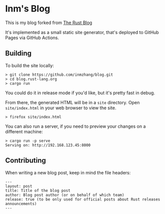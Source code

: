 # Inm's Blog

This is my blog forked from [The Rust Blog](https://github.com/rust-lang/blog.rust-lang.org)

It's implemented as a small static site generator, that's deployed to GitHub
Pages via GitHub Actions.

## Building

To build the site locally:

```console
> git clone https://github.com/inmzhang/blog.git
> cd blog.rust-lang.org
> cargo run
```

You could do it in release mode if you'd like, but it's pretty fast in debug.

From there, the generated HTML will be in a `site` directory.
Open `site/index.html` in your web browser to view the site.

```console
> firefox site/index.html
```

You can also run a server, if you need to preview your changes on a different machine:

```console
> cargo run -p serve
Serving on: http://192.168.123.45:8000
```

## Contributing

When writing a new blog post, keep in mind the file headers:
```
---
layout: post
title: Title of the blog post
author: Blog post author (or on behalf of which team)
release: true (to be only used for official posts about Rust releases announcements)
---
```
